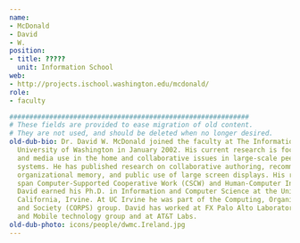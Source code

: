 ```yaml
---
name:
- McDonald
- David
- W.
position:
- title: ?????
  unit: Information School
web:
- http://projects.ischool.washington.edu/mcdonald/
role:
- faculty

############################################################
# These fields are provided to ease migration of old content.
# They are not used, and should be deleted when no longer desired.
old-dub-bio: Dr. David W. McDonald joined the faculty at The Information School at
  University of Washington in January 2002. His current research is focused on technology
  and media use in the home and collaborative issues in large-scale peer production
  systems. He has published research on collaborative authoring, recommendation systems,
  organizational memory, and public use of large screen displays. His research interests
  span Computer-Supported Cooperative Work (CSCW) and Human-Computer Interaction (HCI).
  David earned his Ph.D. in Information and Computer Science at the University of
  California, Irvine. At UC Irvine he was part of the Computing, Organizations, Policy
  and Society (CORPS) group. David has worked at FX Palo Alto Laboratory in the Personal
  and Mobile technology group and at AT&T Labs.
old-dub-photo: icons/people/dwmc.Ireland.jpg
---
```

